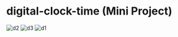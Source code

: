 # digital-clock-time (Mini Project)
![d2](https://github.com/tasbeeha000/project-6-digital-clock-time/assets/137652796/05f69c79-d7e8-44b6-b49c-572eca251d4a)
![d3](https://github.com/tasbeeha000/project-6-digital-clock-time/assets/137652796/6b2d0a40-2b49-43cb-b3b0-e2d3858acc34)
![d1](https://github.com/tasbeeha000/project-6-digital-clock-time/assets/137652796/5da4c02e-7128-4529-8ead-04683f2da0b6)
